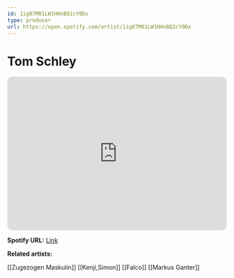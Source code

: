 ```yaml
---
id: 1ig07M01LW1HHnBQ1cY0Dx
type: producer
url: https://open.spotify.com/artist/1ig07M01LW1HHnBQ1cY0Dx
---
```

# Tom Schley

<iframe style="border-radius:12px" src="https://open.spotify.com/embed/artist/1ig07M01LW1HHnBQ1cY0Dx" width="100%" height="352" frameBorder="0" allowfullscreen="" allow="autoplay; clipboard-write; encrypted-media; fullscreen; picture-in-picture" loading="lazy"></iframe>

**Spotify URL:** [Link](https://open.spotify.com/artist/1ig07M01LW1HHnBQ1cY0Dx)

**Related artists:**

[[Zugezogen Maskulin]]
[[Kenji,Simon]]
[[Falco]]
[[Markus Ganter]]
